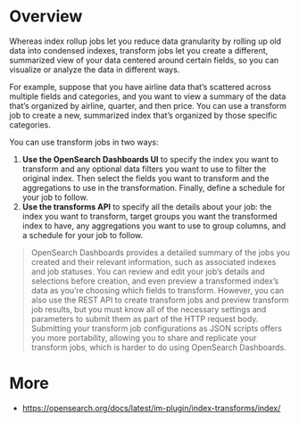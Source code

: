 # Overview
Whereas index rollup jobs let you reduce data granularity by rolling up old data into condensed indexes, transform jobs let you create a different, summarized view of your data centered around certain fields, so you can visualize or analyze the data in different ways.

For example, suppose that you have airline data that’s scattered across multiple fields and categories, and you want to view a summary of the data that’s organized by airline, quarter, and then price. You can use a transform job to create a new, summarized index that’s organized by those specific categories.

You can use transform jobs in two ways:

1. **Use the OpenSearch Dashboards UI** to specify the index you want to transform and any optional data filters you want to use to filter the original index. Then select the fields you want to transform and the aggregations to use in the transformation. Finally, define a schedule for your job to follow.
2. **Use the transforms API** to specify all the details about your job: the index you want to transform, target groups you want the transformed index to have, any aggregations you want to use to group columns, and a schedule for your job to follow.

> OpenSearch Dashboards provides a detailed summary of the jobs you created and their relevant information, such as associated indexes and job statuses. You can review and edit your job’s details and selections before creation, and even preview a transformed index’s data as you’re choosing which fields to transform. However, you can also use the REST API to create transform jobs and preview transform job results, but you must know all of the necessary settings and parameters to submit them as part of the HTTP request body. Submitting your transform job configurations as JSON scripts offers you more portability, allowing you to share and replicate your transform jobs, which is harder to do using OpenSearch Dashboards.


# More
- https://opensearch.org/docs/latest/im-plugin/index-transforms/index/